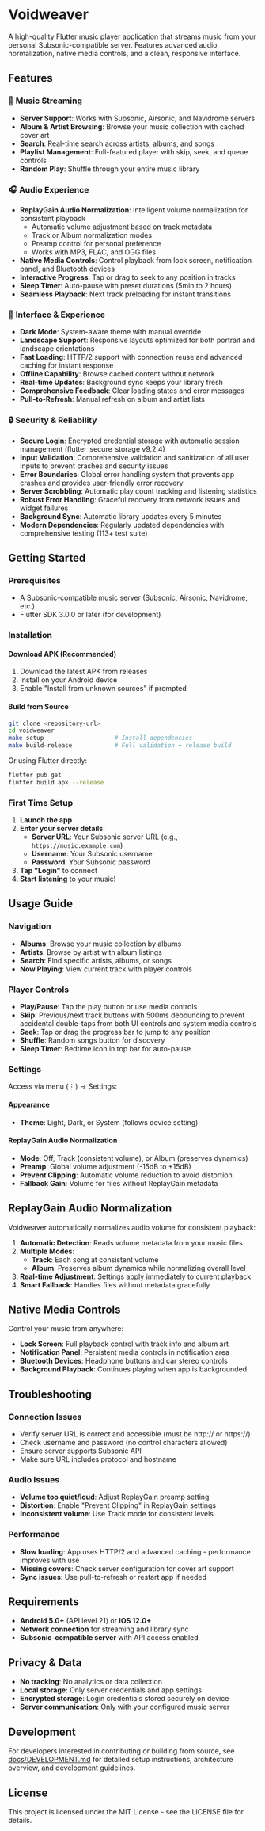 # Voidweaver

A high-quality Flutter music player application that streams music from your personal Subsonic-compatible server. Features advanced audio normalization, native media controls, and a clean, responsive interface.

## Features

### 🎵 **Music Streaming**
- **Server Support**: Works with Subsonic, Airsonic, and Navidrome servers
- **Album & Artist Browsing**: Browse your music collection with cached cover art
- **Search**: Real-time search across artists, albums, and songs
- **Playlist Management**: Full-featured player with skip, seek, and queue controls
- **Random Play**: Shuffle through your entire music library

### 🎧 **Audio Experience**
- **ReplayGain Audio Normalization**: Intelligent volume normalization for consistent playback
  - Automatic volume adjustment based on track metadata
  - Track or Album normalization modes
  - Preamp control for personal preference
  - Works with MP3, FLAC, and OGG files
- **Native Media Controls**: Control playback from lock screen, notification panel, and Bluetooth devices
- **Interactive Progress**: Tap or drag to seek to any position in tracks
- **Sleep Timer**: Auto-pause with preset durations (5min to 2 hours)
- **Seamless Playback**: Next track preloading for instant transitions

### 🎨 **Interface & Experience**
- **Dark Mode**: System-aware theme with manual override
- **Landscape Support**: Responsive layouts optimized for both portrait and landscape orientations
- **Fast Loading**: HTTP/2 support with connection reuse and advanced caching for instant response
- **Offline Capability**: Browse cached content without network
- **Real-time Updates**: Background sync keeps your library fresh
- **Comprehensive Feedback**: Clear loading states and error messages
- **Pull-to-Refresh**: Manual refresh on album and artist lists

### 🔒 **Security & Reliability**
- **Secure Login**: Encrypted credential storage with automatic session management (flutter_secure_storage v9.2.4)
- **Input Validation**: Comprehensive validation and sanitization of all user inputs to prevent crashes and security issues
- **Error Boundaries**: Global error handling system that prevents app crashes and provides user-friendly error recovery
- **Server Scrobbling**: Automatic play count tracking and listening statistics
- **Robust Error Handling**: Graceful recovery from network issues and widget failures
- **Background Sync**: Automatic library updates every 5 minutes
- **Modern Dependencies**: Regularly updated dependencies with comprehensive testing (113+ test suite)

## Getting Started

### Prerequisites
- A Subsonic-compatible music server (Subsonic, Airsonic, Navidrome, etc.)
- Flutter SDK 3.0.0 or later (for development)

### Installation

#### Download APK (Recommended)
1. Download the latest APK from releases
2. Install on your Android device
3. Enable "Install from unknown sources" if prompted

#### Build from Source
```bash
git clone <repository-url>
cd voidweaver
make setup                    # Install dependencies
make build-release            # Full validation + release build
```

Or using Flutter directly:
```bash
flutter pub get
flutter build apk --release
```

### First Time Setup

1. **Launch the app**
2. **Enter your server details**:
   - **Server URL**: Your Subsonic server URL (e.g., `https://music.example.com`)
   - **Username**: Your Subsonic username
   - **Password**: Your Subsonic password
3. **Tap "Login"** to connect
4. **Start listening** to your music!

## Usage Guide

### Navigation
- **Albums**: Browse your music collection by albums
- **Artists**: Browse by artist with album listings
- **Search**: Find specific artists, albums, or songs
- **Now Playing**: View current track with player controls

### Player Controls
- **Play/Pause**: Tap the play button or use media controls
- **Skip**: Previous/next track buttons with 500ms debouncing to prevent accidental double-taps from both UI controls and system media controls
- **Seek**: Tap or drag the progress bar to jump to any position
- **Shuffle**: Random songs button for discovery
- **Sleep Timer**: Bedtime icon in top bar for auto-pause

### Settings
Access via menu (⋮) → Settings:

#### **Appearance**
- **Theme**: Light, Dark, or System (follows device setting)

#### **ReplayGain Audio Normalization**
- **Mode**: Off, Track (consistent volume), or Album (preserves dynamics)
- **Preamp**: Global volume adjustment (-15dB to +15dB)
- **Prevent Clipping**: Automatic volume reduction to avoid distortion
- **Fallback Gain**: Volume for files without ReplayGain metadata

## ReplayGain Audio Normalization

Voidweaver automatically normalizes audio volume for consistent playback:

1. **Automatic Detection**: Reads volume metadata from your music files
2. **Multiple Modes**:
   - **Track**: Each song at consistent volume
   - **Album**: Preserves album dynamics while normalizing overall level
3. **Real-time Adjustment**: Settings apply immediately to current playback
4. **Smart Fallback**: Handles files without metadata gracefully

## Native Media Controls

Control your music from anywhere:

- **Lock Screen**: Full playback control with track info and album art
- **Notification Panel**: Persistent media controls in notification area
- **Bluetooth Devices**: Headphone buttons and car stereo controls
- **Background Playback**: Continues playing when app is backgrounded

## Troubleshooting

### **Connection Issues**
- Verify server URL is correct and accessible (must be http:// or https://)
- Check username and password (no control characters allowed)
- Ensure server supports Subsonic API
- Make sure URL includes protocol and hostname

### **Audio Issues**
- **Volume too quiet/loud**: Adjust ReplayGain preamp setting
- **Distortion**: Enable "Prevent Clipping" in ReplayGain settings
- **Inconsistent volume**: Use Track mode for consistent levels

### **Performance**
- **Slow loading**: App uses HTTP/2 and advanced caching - performance improves with use
- **Missing covers**: Check server configuration for cover art support
- **Sync issues**: Use pull-to-refresh or restart app if needed

## Requirements

- **Android 5.0+** (API level 21) or **iOS 12.0+**
- **Network connection** for streaming and library sync
- **Subsonic-compatible server** with API access enabled

## Privacy & Data

- **No tracking**: No analytics or data collection
- **Local storage**: Only server credentials and app settings
- **Encrypted storage**: Login credentials stored securely on device
- **Server communication**: Only with your configured music server

## Development

For developers interested in contributing or building from source, see [docs/DEVELOPMENT.md](docs/DEVELOPMENT.md) for detailed setup instructions, architecture overview, and development guidelines.

## License

This project is licensed under the MIT License - see the LICENSE file for details.